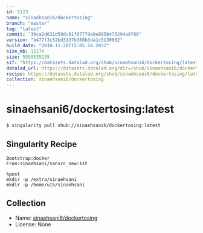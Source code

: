 ```yaml
---
id: 5123
name: "sinaehsani6/dockertosing"
branch: "master"
tag: "latest"
commit: "39ca2d631d59dc81f07779e0e805b473294a8f86"
version: "b477f3c52bd3137b388b3da1c5130862"
build_date: "2018-11-20T15:05:18.203Z"
size_mb: 12174
size: 5599535135
sif: "https://datasets.datalad.org/shub/sinaehsani6/dockertosing/latest/2018-11-20-39ca2d63-b477f3c5/b477f3c52bd3137b388b3da1c5130862.simg"
datalad_url: https://datasets.datalad.org?dir=/shub/sinaehsani6/dockertosing/latest/2018-11-20-39ca2d63-b477f3c5/
recipe: https://datasets.datalad.org/shub/sinaehsani6/dockertosing/latest/2018-11-20-39ca2d63-b477f3c5/Singularity
collection: sinaehsani6/dockertosing
---
```


# sinaehsani6/dockertosing:latest

```bash
$ singularity pull shub://sinaehsani6/dockertosing:latest
```

## Singularity Recipe

```singularity
Bootstrap:docker  
From:sinaehsani/sansrc_new:1st

%post
mkdir -p /extra/sinaehsani
mkdir -p /home/u15/sinaehsani
```

## Collection

 - Name: [sinaehsani6/dockertosing](https://github.com/sinaehsani6/dockertosing)
 - License: None

